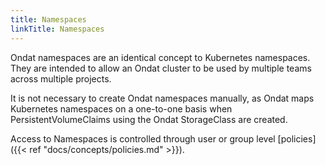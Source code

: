 ```yaml
---
title: Namespaces
linkTitle: Namespaces
---
```



Ondat namespaces are an identical concept to Kubernetes namespaces. They
are intended to allow an Ondat cluster to be used by multiple teams across
multiple projects.

It is not necessary to create Ondat namespaces manually, as Ondat maps
Kubernetes namespaces on a one-to-one basis when PersistentVolumeClaims using
the Ondat StorageClass are created.

Access to Namespaces is controlled through user or group level [policies]({{< ref
"docs/concepts/policies.md" >}}).
